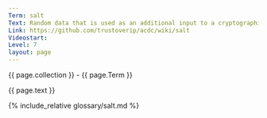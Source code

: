 ```yaml
---
Term: salt
Text: Random data that is used as an additional input to a cryptographic one-way function
Link: https://github.com/trustoverip/acdc/wiki/salt
Videostart: 
Level: 7
layout: page
---
```


{{ page.collection }} - {{ page.Term }}

   {{ page.text }}

{% include_relative glossary/salt.md %}
